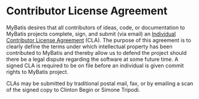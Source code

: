 # Contributor License Agreement #

MyBatis desires that all contributors of ideas, code, or documentation to MyBatis projects complete, sign, and submit (via email) an [Individual Contributor License Agreement](http://mybatis.googlecode.com/svn/trunk/ICLA) (CLA). The purpose of this agreement is to clearly define the terms under which intellectual property has been contributed to MyBatis and thereby allow us to defend the project should there be a legal dispute regarding the software at some future time. A signed CLA is required to be on file before an individual is given commit rights to MyBatis project.

CLAs may be submitted by traditional postal mail, fax, or by emailing a scan of the signed copy to Clinton Begin or Simone Tripodi.